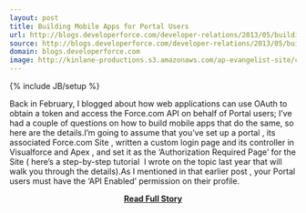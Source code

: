 ```yaml
---
layout: post
title: Building Mobile Apps for Portal Users
url: http://blogs.developerforce.com/developer-relations/2013/05/building-mobile-apps-for-portal-users.html
source: http://blogs.developerforce.com/developer-relations/2013/05/building-mobile-apps-for-portal-users.html
domain: blogs.developerforce.com
image: http://kinlane-productions.s3.amazonaws.com/ap-evangelist-site/curated/screenshots/8859_blogs_developerforce_com.png
---
```

{% include JB/setup %}<p>Back in February, I blogged about how web applications can use OAuth to obtain a token and access the Force.com API on behalf of Portal users; I’ve had a couple of questions on how to build mobile apps that do the same, so here are the details.I’m going to assume that you’ve set up a portal , its  associated Force.com Site , written a custom login page and its controller in Visualforce and Apex , and set it as the ‘Authorization Required Page’ for the Site ( here’s a step-by-step tutorial  I wrote on the topic last year that will walk you through the details).As I mentioned in that earlier post , your Portal users must have the ‘API Enabled’ permission on their profile.</p>
<center><p><a href="http://blogs.developerforce.com/developer-relations/2013/05/building-mobile-apps-for-portal-users.html" style='padding:25px; font-sze:18px; font-weight: bold;'>Read Full Story</a></p></center>
